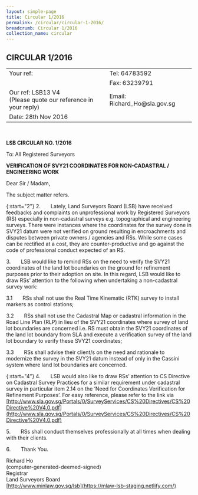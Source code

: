 ```yaml
---
layout: simple-page
title: Circular 1/2016 
permalink: /circular/circular-1-2016/
breadcrumb: Circular 1/2016 
collection_name: circular
---
```


CIRCULAR 1/2016
---

<table>
  <tr>
    <td>Your ref:</td>
    <td>Tel: 64783592</td>
  </tr>
  <tr>
    <td></td>
    <td>Fax: 63239791</td>
  </tr>
  <tr>
    <td>Our ref: LSB13 V4<br>(Please quote our reference in your reply)</td>
    <td>Email: Richard_Ho@sla.gov.sg</td>
  </tr>
  <tr>
    <td>Date: 28th Nov 2016</td>
    <td></td>
  </tr>
</table><br>

**LSB CIRCULAR NO. 1/2016**

To: All Registered Surveyors

**VERIFICATION OF SVY21 COORDINATES FOR NON-CADASTRAL / ENGINEERING WORK**

Dear Sir / Madam,

The subject matter refers.

{:start="2"} 
2.&nbsp;&nbsp;&nbsp;&nbsp;&nbsp;&nbsp;&nbsp;Lately, Land Surveyors Board (LSB) have received feedbacks and complaints on unprofessional work by Registered Surveyors (RS) especially in non-cadastral surveys e.g. topographical and engineering surveys. There were instances where the coordinates for the survey done in SVY21 datum were not verified on ground resulting in encroachments and disputes between private owners / agencies and RSs. While some cases can be rectified at a cost, they are counter-productive and go against the code of professional conduct expected of an RS.<br>

3.&nbsp;&nbsp;&nbsp;&nbsp;&nbsp;&nbsp;&nbsp;LSB would like to remind RSs on the need to verify the SVY21 coordinates of the land lot boundaries on the ground for refinement purposes prior to their adoption on site. In this regard, LSB would like to draw RSs’ attention to the following when undertaking a non-cadastral survey work:<br>

3.1&nbsp;&nbsp;&nbsp;&nbsp;&nbsp;&nbsp;&nbsp;RSs shall not use the Real Time Kinematic (RTK) survey to install markers as control stations;<br>

3.2&nbsp;&nbsp;&nbsp;&nbsp;&nbsp;&nbsp;&nbsp;RSs shall not use the Cadastral Map or cadastral information in the Road Line Plan (RLP) in lieu of the SVY21 coordinates where survey of land lot boundaries are concerned i.e. RS must obtain the SVY21 coordinates of the land lot boundary from SLA and execute a verification survey of the land lot boundary to verify these SVY21 coordinates;<br>

3.3&nbsp;&nbsp;&nbsp;&nbsp;&nbsp;&nbsp;&nbsp;RSs shall advise their client/s on the need and rationale to modernize the survey in the SVY21 datum instead of only in the Cassini system where land lot boundaries are concerned.<br>

{:start="4"} 
4.&nbsp;&nbsp;&nbsp;&nbsp;&nbsp;&nbsp;&nbsp;LSB would also like to draw RSs’ attention to CS Directive on Cadastral Survey Practices for a similar requirement under cadastral survey in particular item 2.14 on the ‘Need for Coordinates Verification for Refinement Purposes’. For easy reference, please refer to the link via [http://www.sla.gov.sg/Portals/0/SurveyServices/CS%20Directives/CS%20Directive%20V4.0.pdf](http://www.sla.gov.sg/Portals/0/SurveyServices/CS%20Directives/CS%20Directive%20V4.0.pdf)<br>

5.&nbsp;&nbsp;&nbsp;&nbsp;&nbsp;&nbsp;&nbsp;RSs shall conduct themselves professionally at all times when dealing with their clients.<br>

6.&nbsp;&nbsp;&nbsp;&nbsp;&nbsp;&nbsp;&nbsp;Thank You.<br>

Richard Ho<br>
(computer-generated-deemed-signed)<br>
Registrar<br>
Land Surveyors Board<br>
[http://www.minlaw.gov.sg/lsb](https://mlaw-lsb-staging.netlify.com/)

